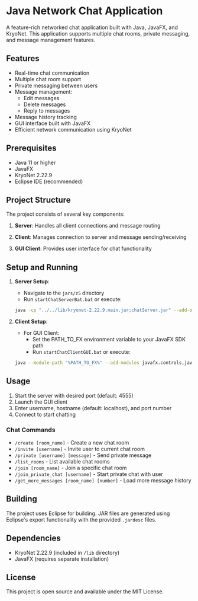 # Java Network Chat Application

A feature-rich networked chat application built with Java, JavaFX, and KryoNet. This application supports multiple chat rooms, private messaging, and message management features.

## Features

- Real-time chat communication
- Multiple chat room support
- Private messaging between users
- Message management:
  - Edit messages
  - Delete messages
  - Reply to messages
- Message history tracking
- GUI interface built with JavaFX
- Efficient network communication using KryoNet

## Prerequisites

- Java 11 or higher
- JavaFX
- KryoNet 2.22.9
- Eclipse IDE (recommended)

## Project Structure

The project consists of several key components:

1. **Server**: Handles all client connections and message routing

2. **Client**: Manages connection to server and message sending/receiving

3. **GUI Client**: Provides user interface for chat functionality

## Setup and Running

1. **Server Setup**:
   - Navigate to the `jars/z5` directory
   - Run `startChatServerBat.bat` or execute:

   ```bash
   java -cp "../../lib/kryonet-2.22.9.main.jar;chatServer.jar" --add-opens=java.base/java.util=ALL-UNNAMED rs.raf.pds.v4.z5.ChatServer 4555
   ```

2. **Client Setup**:
   - For GUI Client:
     - Set the PATH_TO_FX environment variable to your JavaFX SDK path
     - Run `startChatClientGUI.bat` or execute:

   ```bash
   java --module-path "%PATH_TO_FX%" --add-modules javafx.controls,javafx.fxml -cp "../../lib/kryonet-2.22.9.main.jar;chatClient.jar;chatClientGUI.jar" --add-opens=java.base/java.util=ALL-UNNAMED rs.raf.pds.v4.z5.ChatClientGUI
   ```

## Usage

1. Start the server with desired port (default: 4555)
2. Launch the GUI client
3. Enter username, hostname (default: localhost), and port number
4. Connect to start chatting

### Chat Commands

- `/create [room_name]` - Create a new chat room
- `/invite [username]` - Invite user to current chat room
- `/private [username] [message]` - Send private message
- `/list_rooms` - List available chat rooms
- `/join [room_name]` - Join a specific chat room
- `/join_private_chat [username]` - Start private chat with user
- `/get_more_messages [room_name] [number]` - Load more message history

## Building

The project uses Eclipse for building. JAR files are generated using Eclipse's export functionality with the provided `.jardesc` files.

## Dependencies

- KryoNet 2.22.9 (included in `/lib` directory)
- JavaFX (requires separate installation)

## License

This project is open source and available under the MIT License.
